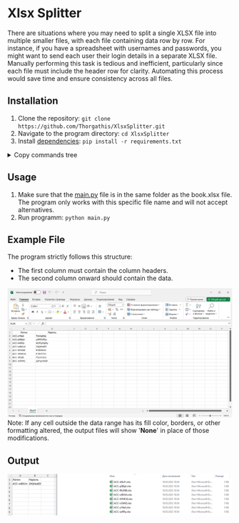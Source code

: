 # Xlsx Splitter

There are situations where you may need to split a single XLSX file into multiple smaller files, with each file containing data row by row. For instance, if you have a spreadsheet with usernames and passwords, you might want to send each user their login details in a separate XLSX file. Manually performing this task is tedious and inefficient, particularly since each file must include the header row for clarity. Automating this process would save time and ensure consistency across all files.

## Installation
1. Clone the repository: ```git clone https://github.com/Thorgathis/XlsxSplitter.git```
2. Navigate to the program directory: ```cd XlsxSplitter```
3. Install [dependencies](https://github.com/Thorgathis/xlsx-splitter/blob/master/requirements.txt): ```pip install -r requirements.txt```

<details>
  <summary>Copy commands tree</summary>

  ```
  git clone https://github.com/Thorgathis/XlsxSplitter.git
  cd XlsxSplitter
  pip install -r requirements.txt
  ```
</details>

## Usage 

1. Make sure that the [main.py](https://github.com/Thorgathis/xlsx-splitter/blob/master/main.py)  file is in the same folder as the book.xlsx file. The program only works with this specific file name and will not accept alternatives.
2. Run programm: ```python main.py```

## Example File
The program strictly follows this structure:
 - The first column must contain the column headers.
 - The second column onward should contain the data.

<img src="readme/img.png">
Note: If any cell outside the data range has its fill color, borders, or other formatting altered, the output files will show '<strong>None</strong>' in place of those modifications.

## Output
<img src="readme/out.png">
